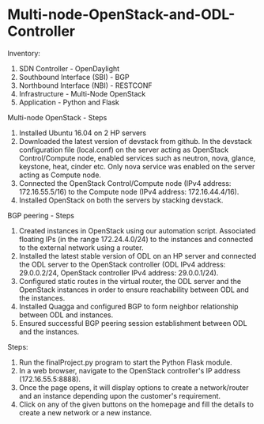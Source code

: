 # Multi-node-OpenStack-and-ODL-Controller

Inventory: 

1. SDN Controller - OpenDaylight
2. Southbound Interface (SBI) - BGP
3. Northbound Interface (NBI) - RESTCONF
4. Infrastructure - Multi-Node OpenStack
5. Application - Python and Flask

Multi-node OpenStack - Steps

1.	Installed Ubuntu 16.04 on 2 HP servers
2.	Downloaded the latest version of devstack from github. In the devstack configuration file (local.conf) on the server acting as OpenStack Control/Compute node, enabled services such as neutron, nova, glance, keystone, heat, cinder etc. Only nova service was enabled on the server acting as Compute node. 
3.	Connected the OpenStack Control/Compute node (IPv4 address: 172.16.55.5/16) to the Compute node (IPv4 address: 172.16.44.4/16).
4.	Installed OpenStack on both the servers by stacking devstack.

BGP peering - Steps

1.	Created instances in OpenStack using our automation script. Associated floating IPs (in the range 172.24.4.0/24) to the instances and connected to the external network using a router.
2.	Installed the latest stable version of ODL on an HP server and connected the ODL server to the OpenStack controller (ODL IPv4 address: 29.0.0.2/24, OpenStack controller IPv4 address: 29.0.0.1/24).
3.	Configured static routes in the virtual router, the ODL server and the OpenStack instances in order to ensure reachability between ODL and the instances.
4.	Installed Quagga and configured BGP to form neighbor relationship between ODL and instances.
5.	Ensured successful BGP peering session establishment between ODL and the instances.

Steps:

1.	Run the finalProject.py program to start the Python Flask module.
2.	In a web browser, navigate to the OpenStack controller's IP address (172.16.55.5:8888).
3.	Once the page opens, it will display options to create a network/router and an instance depending upon the customer's requirement.
4.	Click on any of the given buttons on the homepage and fill the details to create a new network or a new instance.
